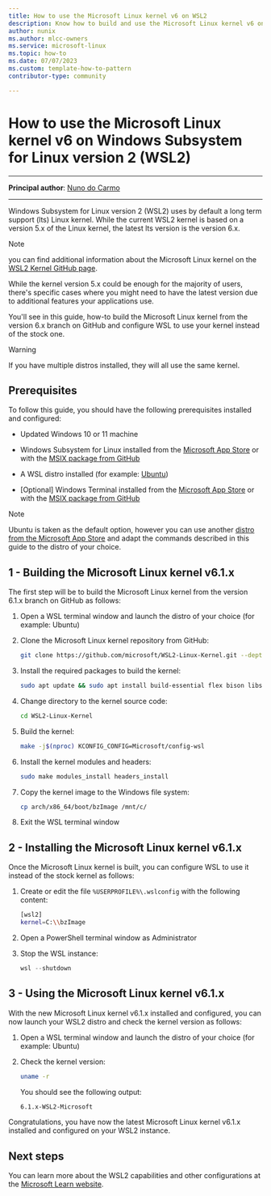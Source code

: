 ```yaml
---
title: How to use the Microsoft Linux kernel v6 on WSL2
description: Know how to build and use the Microsoft Linux kernel v6 on WSL2 instead of the stock kernel
author: nunix
ms.author: mlcc-owners
ms.service: microsoft-linux
ms.topic: how-to
ms.date: 07/07/2023
ms.custom: template-how-to-pattern
contributor-type: community

---
```


# How to use the Microsoft Linux kernel v6 on Windows Subsystem for Linux version 2 (WSL2)

---

**Principal author**: [Nuno do Carmo](/users/corsair/)

---

Windows Subsystem for Linux version 2 (WSL2) uses by default a long term support (lts) Linux kernel. While the current WSL2 kernel is based on a version 5.x of the Linux kernel, the latest lts version is the version 6.x.

> [!NOTE]
> you can find additional information about the Microsoft Linux kernel on the [WSL2 Kernel GitHub page](https://github.com/microsoft/WSL2-Linux-Kernel).

While the kernel version 5.x could be enough for the majority of users, there's specific cases where you might need to have the latest version due to additional features your applications use.

You'll see in this guide, how-to build the Microsoft Linux kernel from the version 6.x branch on GitHub and configure WSL to use your kernel instead of the stock one.

> [!WARNING]
> If you have multiple distros installed, they will all use the same kernel.

## Prerequisites

To follow this guide, you should have the following prerequisites installed and configured:

* Updated Windows 10 or 11 machine

* Windows Subsystem for Linux installed from the [Microsoft App Store](https://apps.microsoft.com/store/detail/windows-subsystem-for-linux/9P9TQF7MRM4R) or with the [MSIX package from GitHub](https://github.com/microsoft/WSL/releases/latest)

* A WSL distro installed (for example: [Ubuntu](https://apps.microsoft.com/store/detail/ubuntu/9PDXGNCFSCZV))

* [Optional] Windows Terminal installed from the [Microsoft App Store](https://apps.microsoft.com/store/detail/windows-terminal/9n0dx20hk701) or with the [MSIX package from GitHub](https://github.com/microsoft/terminal/releases/latest)

> [!NOTE]
> Ubuntu is taken as the default option, however you can use another [distro from the Microsoft App Store](https://apps.microsoft.com/store/search/linux) and adapt the commands described in this guide to the distro of your choice.

## 1 - Building the Microsoft Linux kernel v6.1.x

The first step will be to build the Microsoft Linux kernel from the version 6.1.x branch on GitHub as follows:

1. Open a WSL terminal window and launch the distro of your choice (for example: Ubuntu)

2. Clone the Microsoft Linux kernel repository from GitHub:

    ```bash
    git clone https://github.com/microsoft/WSL2-Linux-Kernel.git --depth=1 -b linux-msft-wsl-6.1.y
    ```

3. Install the required packages to build the kernel:

    ```bash
    sudo apt update && sudo apt install build-essential flex bison libssl-dev libelf-dev bc python3 pahole
    ```

4. Change directory to the kernel source code:

    ```bash
    cd WSL2-Linux-Kernel
    ```

5. Build the kernel:

    ```bash
    make -j$(nproc) KCONFIG_CONFIG=Microsoft/config-wsl
    ```

6. Install the kernel modules and headers:

    ```bash
    sudo make modules_install headers_install
    ```

7. Copy the kernel image to the Windows file system:

    ```bash
    cp arch/x86_64/boot/bzImage /mnt/c/
    ```

8. Exit the WSL terminal window

## 2 - Installing the Microsoft Linux kernel v6.1.x

Once the Microsoft Linux kernel is built, you can configure WSL to use it instead of the stock kernel as follows:

1. Create or edit the file `%USERPROFILE%\.wslconfig` with the following content:

    ```bash
    [wsl2]
    kernel=C:\\bzImage
    ```

2. Open a PowerShell terminal window as Administrator

3. Stop the WSL instance:

    ```powershell
    wsl --shutdown
    ```

## 3 - Using the Microsoft Linux kernel v6.1.x

With the new Microsoft Linux kernel v6.1.x installed and configured, you can now launch your WSL2 distro and check the kernel version as follows:

1. Open a WSL terminal window and launch the distro of your choice (for example: Ubuntu)

2. Check the kernel version:

    ```bash
    uname -r
    ```

    You should see the following output:

    ```bash
    6.1.x-WSL2-Microsoft
    ```

Congratulations, you have now the latest Microsoft Linux kernel v6.1.x installed and configured on your WSL2 instance.

## Next steps

You can learn more about the WSL2 capabilities and other configurations at the [Microsoft Learn website](/windows/wsl).
